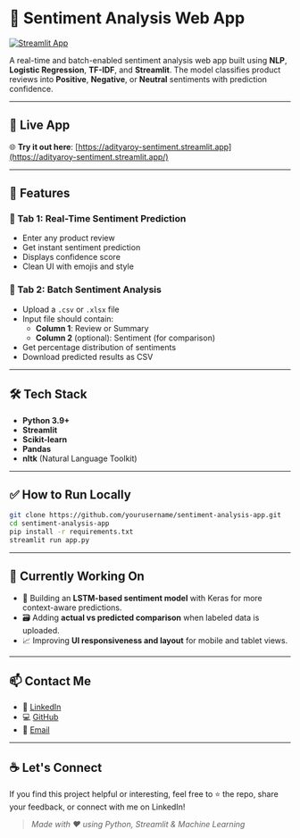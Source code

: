 # 💬 Sentiment Analysis Web App

[![Streamlit App](https://img.shields.io/badge/Live%20App-Click%20Here-brightgreen)](https://adityaroy-sentiment.streamlit.app/)

A real-time and batch-enabled sentiment analysis web app built using **NLP**, **Logistic Regression**, **TF-IDF**, and **Streamlit**. The model classifies product reviews into **Positive**, **Negative**, or **Neutral** sentiments with prediction confidence.

---

## 🚀 Live App

🌐 **Try it out here**: [https://adityaroy-sentiment.streamlit.app](https://adityaroy-sentiment.streamlit.app/)

---

## 🧠 Features

### 🔹 Tab 1: Real-Time Sentiment Prediction
- Enter any product review
- Get instant sentiment prediction
- Displays confidence score
- Clean UI with emojis and style

### 🔹 Tab 2: Batch Sentiment Analysis
- Upload a `.csv` or `.xlsx` file
- Input file should contain:
  - **Column 1**: Review or Summary
  - **Column 2** (optional): Sentiment (for comparison)
- Get percentage distribution of sentiments
- Download predicted results as CSV

---

## 🛠 Tech Stack

- **Python 3.9+**
- **Streamlit**
- **Scikit-learn**
- **Pandas**
- **nltk** (Natural Language Toolkit)

---

## ✅ How to Run Locally

```bash
git clone https://github.com/yourusername/sentiment-analysis-app.git
cd sentiment-analysis-app
pip install -r requirements.txt
streamlit run app.py

```
---

## 🔧 Currently Working On

- 🧪 Building an **LSTM-based sentiment model** with Keras for more context-aware predictions.
- 🗃 Adding **actual vs predicted comparison** when labeled data is uploaded.
- 📈 Improving **UI responsiveness and layout** for mobile and tablet views.

---


## 📫 Contact Me

- 💼 [LinkedIn](https://www.linkedin.com/in/adityaroy0804/)
- 💻 [GitHub](https://github.com/AdityaRoy0804)
- 📧 [Email](roy97278@gmail.com)


---

## ☕ Let's Connect

If you find this project helpful or interesting, feel free to ⭐ the repo, share your feedback, or connect with me on LinkedIn!

> *Made with ❤️ using Python, Streamlit & Machine Learning*


